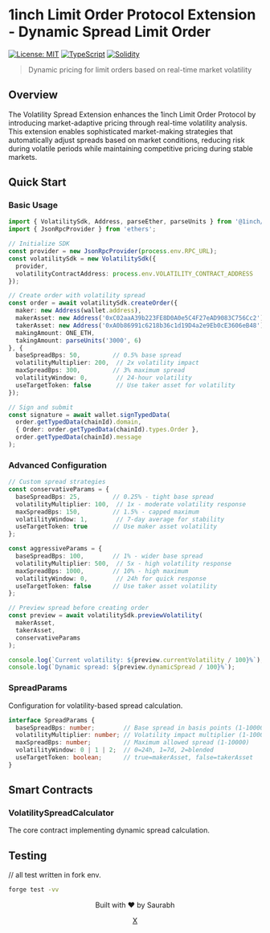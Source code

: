 # 1inch Limit Order Protocol Extension - Dynamic Spread Limit Order

[![License: MIT](https://img.shields.io/badge/License-MIT-blue.svg)](https://opensource.org/licenses/MIT)
[![TypeScript](https://img.shields.io/badge/TypeScript-5.0+-blue?logo=typescript&logoColor=white)](https://www.typescriptlang.org/)
[![Solidity](https://img.shields.io/badge/Solidity-0.8.19+-363636?logo=solidity)](https://soliditylang.org/)

> Dynamic pricing for limit orders based on real-time market volatility

## Overview

The Volatility Spread Extension enhances the 1inch Limit Order Protocol by introducing market-adaptive pricing through real-time volatility analysis. This extension enables sophisticated market-making strategies that automatically adjust spreads based on market conditions, reducing risk during volatile periods while maintaining competitive pricing during stable markets.


## Quick Start

### Basic Usage

```typescript
import { VolatilitySdk, Address, parseEther, parseUnits } from '@1inch/limit-order-sdk';
import { JsonRpcProvider } from 'ethers';

// Initialize SDK
const provider = new JsonRpcProvider(process.env.RPC_URL);
const volatilitySdk = new VolatilitySdk({
  provider,
  volatilityContractAddress: process.env.VOLATILITY_CONTRACT_ADDRESS
});

// Create order with volatility spread
const order = await volatilitySdk.createOrder({
  maker: new Address(wallet.address),
  makerAsset: new Address('0xC02aaA39b223FE8D0A0e5C4F27eAD9083C756Cc2'), // WETH
  takerAsset: new Address('0xA0b86991c6218b36c1d19D4a2e9Eb0cE3606eB48'), // USDC
  makingAmount: ONE_ETH,
  takingAmount: parseUnits('3000', 6)
}, {
  baseSpreadBps: 50,         // 0.5% base spread
  volatilityMultiplier: 200,  // 2x volatility impact
  maxSpreadBps: 300,         // 3% maximum spread
  volatilityWindow: 0,        // 24-hour volatility
  useTargetToken: false       // Use taker asset for volatility
});

// Sign and submit
const signature = await wallet.signTypedData(
  order.getTypedData(chainId).domain,
  { Order: order.getTypedData(chainId).types.Order },
  order.getTypedData(chainId).message
);
```

### Advanced Configuration

```typescript
// Custom spread strategies
const conservativeParams = {
  baseSpreadBps: 25,         // 0.25% - tight base spread
  volatilityMultiplier: 100,  // 1x - moderate volatility response
  maxSpreadBps: 150,         // 1.5% - capped maximum
  volatilityWindow: 1,        // 7-day average for stability
  useTargetToken: true       // Use maker asset volatility
};

const aggressiveParams = {
  baseSpreadBps: 100,        // 1% - wider base spread
  volatilityMultiplier: 500,  // 5x - high volatility response
  maxSpreadBps: 1000,        // 10% - high maximum
  volatilityWindow: 0,        // 24h for quick response
  useTargetToken: false      // Use taker asset volatility
};

// Preview spread before creating order
const preview = await volatilitySdk.previewVolatility(
  makerAsset,
  takerAsset,
  conservativeParams
);

console.log(`Current volatility: ${preview.currentVolatility / 100}%`);
console.log(`Dynamic spread: ${preview.dynamicSpread / 100}%`);
```


### SpreadParams

Configuration for volatility-based spread calculation.

```typescript
interface SpreadParams {
  baseSpreadBps: number;        // Base spread in basis points (1-10000)
  volatilityMultiplier: number; // Volatility impact multiplier (1-10000)
  maxSpreadBps: number;         // Maximum allowed spread (1-10000)
  volatilityWindow: 0 | 1 | 2;  // 0=24h, 1=7d, 2=blended
  useTargetToken: boolean;      // true=makerAsset, false=takerAsset
}
```

## Smart Contracts

### VolatilitySpreadCalculator

The core contract implementing dynamic spread calculation.

## Testing

// all test written in fork env.
```bash
forge test -vv 

```

<div align="center">
  <p>Built with ❤️ by Saurabh</p>
  <p> 
    <a href="https://x.com/0x0saurabh">X</a> 
  </p>
</div>
